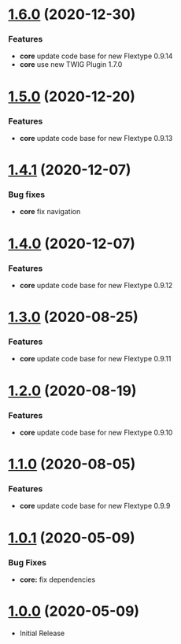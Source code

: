 <a name="1.6.0"></a>
# [1.6.0](https://github.com/flextype-themes/noir) (2020-12-30)

### Features

* **core** update code base for new Flextype 0.9.14
* **core** use new TWIG Plugin 1.7.0

<a name="1.5.0"></a>
# [1.5.0](https://github.com/flextype-themes/noir) (2020-12-20)

### Features

* **core** update code base for new Flextype 0.9.13

<a name="1.4.1"></a>
# [1.4.1](https://github.com/flextype-themes/noir) (2020-12-07)

### Bug fixes

* **core** fix navigation

<a name="1.4.0"></a>
# [1.4.0](https://github.com/flextype-themes/noir) (2020-12-07)

### Features

* **core** update code base for new Flextype 0.9.12

<a name="1.3.0"></a>
# [1.3.0](https://github.com/flextype-themes/noir) (2020-08-25)

### Features

* **core** update code base for new Flextype 0.9.11

<a name="1.2.0"></a>
# [1.2.0](https://github.com/flextype-themes/noir) (2020-08-19)

### Features

* **core** update code base for new Flextype 0.9.10

<a name="1.1.0"></a>
# [1.1.0](https://github.com/flextype-themes/noir) (2020-08-05)

### Features

* **core** update code base for new Flextype 0.9.9

<a name="1.0.1"></a>
# [1.0.1](https://github.com/flextype-themes/noir) (2020-05-09)

### Bug Fixes

* **core:** fix dependencies

<a name="1.0.0"></a>
# [1.0.0](https://github.com/flextype-themes/noir) (2020-05-09)
* Initial Release
